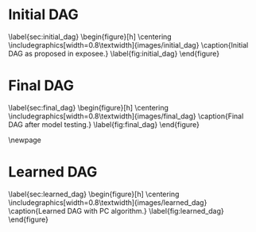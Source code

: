 # Initial DAG
\label{sec:initial_dag}
\begin{figure}[h]
	\centering
	\includegraphics[width=0.8\textwidth]{images/initial_dag}
	\caption{Initial DAG as proposed in exposee.}
	\label{fig:initial_dag}
\end{figure}

# Final DAG
\label{sec:final_dag}
\begin{figure}[h]
	\centering
	\includegraphics[width=0.8\textwidth]{images/final_dag}
	\caption{Final DAG after model testing.}
	\label{fig:final_dag}
\end{figure}

\newpage
# Learned DAG
\label{sec:learned_dag}
\begin{figure}[h]
	\centering
	\includegraphics[width=0.8\textwidth]{images/learned_dag}
	\caption{Learned DAG with PC algorithm.}
	\label{fig:learned_dag}
\end{figure}
